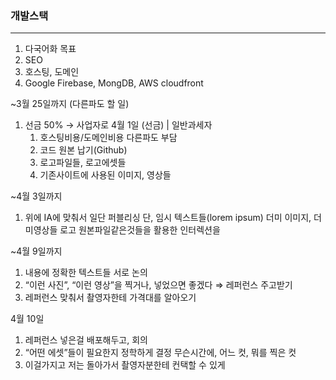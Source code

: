 ### 개발스택

---

1. 다국어화 목표
2. SEO
3. 호스팅, 도메인
4. Google Firebase, MongDB, AWS cloudfront

~3월 25일까지 (다른파도 할 일)

1. 선금 50% → 사업자로 4월 1일 (선금) | 일반과세자
   1. 호스팅비용/도메인비용 다른파도 부담
   2. 코드 원본 납기(Github)
   3. 로고파일들, 로고에셋들
   4. 기존사이트에 사용된 이미지, 영상들

~4월 3일까지

1. 위에 IA에 맞춰서 일단 퍼블리싱
   단, 임시 텍스트들(lorem ipsum)
   더미 이미지, 더미영상들
   로고 원본파일같은것들을 활용한 인터렉션을

~4월 9일까지

1. 내용에 정확한 텍스트들 서로 논의
2. “이런 사진”, “이런 영상”을 찍거나, 넣었으면 좋겠다 ⇒ 레퍼런스 주고받기
3. 레퍼런스 맞춰서 촬영자한테 가격대를 알아오기

4월 10일

1. 레퍼런스 넣은걸 배포해두고, 회의
2. “어떤 에셋”들이 필요한지 정학하게 결정
   무슨시간에, 어느 컷, 뭐를 찍은 컷
3. 이걸가지고 저는 돌아가서 촬영자분한테 컨택할 수 있게
